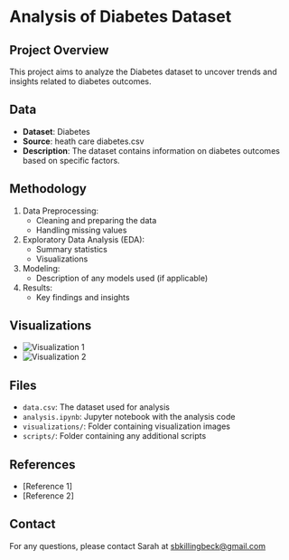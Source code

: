 # Analysis of Diabetes Dataset

## Project Overview
This project aims to analyze the Diabetes dataset to uncover trends and insights related to diabetes outcomes.

## Data
- **Dataset**: Diabetes
- **Source**: heath care diabetes.csv
- **Description**: The dataset contains information on diabetes outcomes based on specific factors.

## Methodology
1. Data Preprocessing:
   - Cleaning and preparing the data
   - Handling missing values
2. Exploratory Data Analysis (EDA):
   - Summary statistics
   - Visualizations
3. Modeling:
   - Description of any models used (if applicable)
4. Results:
   - Key findings and insights

## Visualizations
- ![Visualization 1](visualizations/plot1.png)
- ![Visualization 2](visualizations/plot2.png)

## Files
- `data.csv`: The dataset used for analysis
- `analysis.ipynb`: Jupyter notebook with the analysis code
- `visualizations/`: Folder containing visualization images
- `scripts/`: Folder containing any additional scripts

## References
- [Reference 1]
- [Reference 2]

## Contact
For any questions, please contact Sarah at sbkillingbeck@gmail.com

